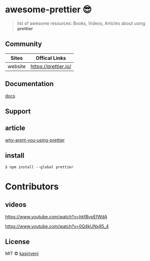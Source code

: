 # awesome-prettier 😎


> list of awesome resources: Books, Videos, Articles about using **prettier**

## Community

| Sites        | Offical Links
| --- 		   | ---
| website      | https://prettier.io/


## Documentation
[docs](https://prettier.io/docs/en/usage.html)


## Support

## article

[why-arent-you-using-prettier](https://engineering.hexacta.com/why-arent-you-using-prettier-4fe0a77713e8)


## install

```
$ npm install --global prettier
```

# Contributors

## videos


https://www.youtube.com/watch?v=hkfBvpEfWdA

https://www.youtube.com/watch?v=0Q4kUNx85_4


## License
MIT © [kasiriveni](https://github.com/kasiriveni/awesome-prettier)
